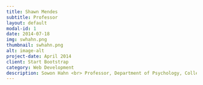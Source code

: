 ```yaml
---
title: Shawn Mendes
subtitle: Professor
layout: default
modal-id: 1
date: 2014-07-18
img: swhahn.png
thumbnail: swhahn.png
alt: image-alt
project-date: April 2014
client: Start Bootstrap
category: Web Development
description: Sowon Hahn <br> Professor, Department of Psychology, College of Social Sciences <br> Director, Research Center for Psychological Science <br> Director, Interdisciplinary Program in XX Program <br> <br> E-mail: abc@abc.ac.kr <br> Phone: 02-000-0000 <br> CV(link) <br> 
---
```

